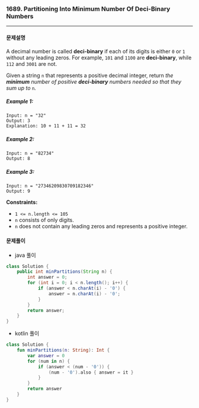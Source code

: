 ### 1689. Partitioning Into Minimum Number Of Deci-Binary Numbers

---

#### 문제설명

A decimal number is called **deci-binary** if each of its digits is either `0` or `1` without any leading zeros. For example, `101` and `1100` are **deci-binary**, while `112` and `3001` are not.

Given a string `n` that represents a positive decimal integer, return *the **minimum** number of positive **deci-binary** numbers needed so that they sum up to* `n`*.*

##### Example 1:

```
Input: n = "32"
Output: 3
Explanation: 10 + 11 + 11 = 32
```

##### Example 2:

```
Input: n = "82734"
Output: 8
```

##### Example 3:

```
Input: n = "27346209830709182346"
Output: 9
```

**Constraints:**

- `1 <= n.length <= 105`
- `n` consists of only digits.
- `n` does not contain any leading zeros and represents a positive integer.

#### 문제풀이

- java 풀이

```java
class Solution {
    public int minPartitions(String n) {
        int answer = 0;
        for (int i = 0; i < n.length(); i++) {
            if (answer < n.charAt(i) - '0') {
                answer = n.charAt(i) - '0';
            }
        }
        return answer;
    }
}
```
- kotlin 풀이

```kotlin
class Solution {
    fun minPartitions(n: String): Int {
        var answer = 0
        for (num in n) {
            if (answer < (num - '0')) {
                (num - '0').also { answer = it }
            }
        }
        return answer
    }
}
```
